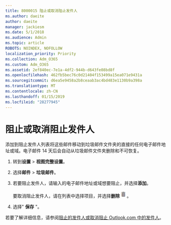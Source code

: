 ```yaml
---
title: 8000015 阻止或取消阻止发件人
ms.author: daeite
author: daeite
manager: jackiesm
ms.date: 5/1/2018
ms.audience: Admin
ms.topic: article
ROBOTS: NOINDEX, NOFOLLOW
localization_priority: Priority
ms.collection: Adm_O365
ms.custom: Adm_O365
ms.assetid: 2ef840ec-7e1a-4df2-944b-d643fe08bd8f
ms.openlocfilehash: 462fb5bec76c0d21404f153499a15ea071e9431a
ms.sourcegitcommit: d6ea5e9458a2b8ceaab3ac4bd483e1130b9a398a
ms.translationtype: MT
ms.contentlocale: zh-CN
ms.lasthandoff: 01/15/2019
ms.locfileid: "28277945"
---
```

# <a name="block-or-unblock-senders"></a>阻止或取消阻止发件人

添加到阻止发件人列表将这些邮件移动到垃圾邮件文件夹的直接的任何电子邮件地址或域。电子邮件 14 天后会自动从垃圾邮件文件夹删除和不可恢复。
  
1. 转到**设置** \> **视图完整设置**。 
    
2. 选择**邮件** \> **垃圾邮件**。 
    
3. 若要阻止发件人，请输入的电子邮件地址或域想要阻止，并选择**添加**。 
    
    要取消阻止发件人，请在列表中选择项目，并选择**删除**![删除](media/deb47846-8483-4f9d-813a-fc8fe288b583.png)。
    
4. 选择" **保存** "。 
    
若要了解详细信息，请参阅[阻止的发件人或取消阻止 Outlook.com 中的发件人](https://go.microsoft.com/fwlink/p/?linkid=873133)。
  

